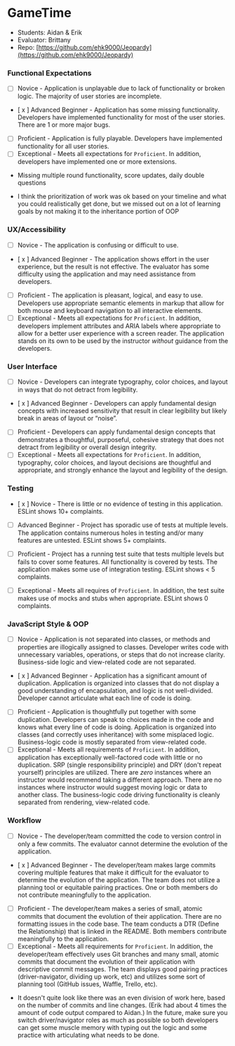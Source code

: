 # GameTime
* Students: Aidan & Erik
* Evaluator: Brittany
* Repo: [https://github.com/ehk9000/Jeopardy](https://github.com/ehk9000/Jeopardy)

### Functional Expectations

* [ ] Novice - Application is unplayable due to lack of functionality or broken logic. The majority of user stories are incomplete.
* [ x ] Advanced Beginner - Application has some missing functionality. Developers have implemented functionality for most of the user stories. There are 1 or more major bugs.
* [ ] Proficient - Application is fully playable. Developers have implemented functionality for all user stories.
* [ ] Exceptional - Meets all expectations for `Proficient`. In addition, developers have implemented one or more extensions.

* Missing multiple round functionality, score updates, daily double questions

* I think the prioritization of work was ok based on your timeline and what you could realistically get done, but we missed out on a lot of learning goals by not making it to the inheritance portion of OOP



### UX/Accessibility

* [ ] Novice - The application is confusing or difficult to use.
* [ x ] Advanced Beginner - The application shows effort in the user experience, but the result is not effective. The evaluator has some difficulty using the application and may need assistance from developers.
* [ ] Proficient - The application is pleasant, logical, and easy to use. Developers use appropriate semantic elements in markup that allow for both mouse and keyboard navigation to all interactive elements.
* [ ] Exceptional -  Meets all expectations for `Proficient`.  In addition, developers implement attributes and ARIA labels where appropriate to allow for a better user experience with a screen reader. The application stands on its own to be used by the instructor _without_ guidance from the developers.

### User Interface

* [ ] Novice - Developers can integrate typography, color choices, and layout in ways that do not detract from legibility.
* [ x ] Advanced Beginner - Developers can apply fundamental design concepts with increased sensitivity that result in clear legibility but likely break in areas of layout or “noise”.
* [ ] Proficient - Developers can apply fundamental design concepts that demonstrates a thoughtful, purposeful, cohesive strategy that does not detract from legibility or overall design integrity.
* [ ] Exceptional - Meets all expectations for `Proficient`. In addition, typography, color choices, and layout decisions are thoughtful and appropriate, and strongly enhance the layout and legibility of the design.

### Testing

* [ x ] Novice - There is little or no evidence of testing in this application. ESLint shows 10+ complaints.
* [ ] Advanced Beginner - Project has sporadic use of tests at multiple levels. The application contains numerous holes in testing and/or many features are untested. ESLint shows 5+ complaints.
* [ ] Proficient - Project has a running test suite that tests multiple levels but fails to cover some features. All functionality is covered by tests. The application makes some use of integration testing. ESLint shows < 5 complaints.
* [ ] Exceptional - Meets all requires of `Proficient`. In addition, the test suite makes use of mocks and stubs when appropriate. ESLint shows 0 complaints.


### JavaScript Style & OOP

* [ ] Novice - Application is not separated into classes, or methods and properties are illogically assigned to classes. Developer writes code with unnecessary variables, operations, or steps that do not increase clarity. Business-side logic and view-related code are not separated.
* [ x ] Advanced Beginner - Application has a significant amount of duplication. Application is organized into classes that do not display a good understanding of encapsulation, and logic is not well-divided. Developer cannot articulate what each line of code is doing. 
* [ ] Proficient - Application is thoughtfully put together with some duplication. Developers can speak to choices made in the code and knows what every line of code is doing. Application is organized into classes (and correctly uses inheritance) with some misplaced logic. Business-logic code is mostly separated from view-related code. 
* [ ] Exceptional - Meets all requirements of `Proficient`. In addition, application has exceptionally well-factored code with little or no duplication. SRP (single responsibility principle) and DRY (don't repeat yourself) principles are utilized. There are _zero_ instances where an instructor would recommend taking a different approach. There are no instances where instructor would suggest moving logic or data to another class. The business-logic code driving functionality is cleanly separated from rendering, view-related code.

### Workflow
* [ ] Novice - The developer/team committed the code to version control in only a few commits. The evaluator cannot determine the evolution of the application.
* [ x ] Advanced Beginner - The developer/team makes large commits covering multiple features that make it difficult for the evaluator to determine the evolution of the application. The team does not utilize a planning tool or equitable pairing practices. One or both members do not contribute meaningfully to the application.
* [ ] Proficient - The developer/team makes a series of small, atomic commits that document the evolution of their application. There are no formatting issues in the code base. The team conducts a DTR (Define the Relationship) that is linked in the README. Both members contribute meaningfully to the application.
* [ ] Exceptional - Meets all requirements for `Proficient`. In addition, the developer/team effectively uses Git branches and many small, atomic commits that document the evolution of their application with descriptive commit messages. The team displays good pairing practices (driver-navigator, dividing up work, etc) and utilizes some sort of planning tool (GitHub issues, Waffle, Trello, etc). 

* It doesn't quite look like there was an even division of work here, based on the number of commits and line changes. (Erik had about 4 times the amount of code output compared to Aidan.) In the future, make sure you switch driver/navigator roles as much as possible so both developers can get some muscle memory with typing out the logic and some practice with articulating what needs to be done.